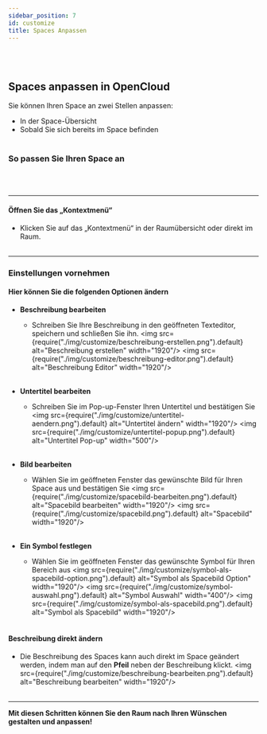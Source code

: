 ```yaml
---
sidebar_position: 7
id: customize
title: Spaces Anpassen
---
```

<br/><br/>

## Spaces anpassen in OpenCloud
Sie können Ihren Space an zwei Stellen anpassen:
- In der Space-Übersicht
- Sobald Sie sich bereits im Space befinden
<br/><br/>

### So passen Sie Ihren Space an
<br/><br/>

---

#### Öffnen Sie das „Kontextmenü“
- Klicken Sie auf das „Kontextmenü“ in der Raumübersicht oder direkt im Raum.
<br/><br/>

---

### Einstellungen vornehmen
#### Hier können Sie die folgenden Optionen ändern

- **Beschreibung bearbeiten**

    - Schreiben Sie Ihre Beschreibung in den geöffneten Texteditor, speichern und schließen Sie ihn.
    <img src={require("./img/customize/beschreibung-erstellen.png").default} alt="Beschreibung erstellen" width="1920"/>
    <img src={require("./img/customize/beschreibung-editor.png").default} alt="Beschreibung Editor" width="1920"/>
<br/><br/>

- **Untertitel bearbeiten**
    
    - Schreiben Sie im Pop-up-Fenster Ihren Untertitel und bestätigen Sie
    <img src={require("./img/customize/untertitel-aendern.png").default} alt="Untertitel ändern" width="1920"/>
    <img src={require("./img/customize/untertitel-popup.png").default} alt="Untertitel Pop-up" width="500"/>
<br/><br/>

- **Bild bearbeiten**

    - Wählen Sie im geöffneten Fenster das gewünschte Bild für Ihren Space aus und bestätigen Sie
    <img src={require("./img/customize/spacebild-bearbeiten.png").default} alt="Spacebild bearbeiten" width="1920"/>
    <img src={require("./img/customize/spacebild.png").default} alt="Spacebild" width="1920"/>
<br/><br/>

- **Ein Symbol festlegen**

    - Wählen Sie im geöffneten Fenster das gewünschte Symbol für Ihren Bereich aus
    <img src={require("./img/customize/symbol-als-spacebild-option.png").default} alt="Symbol als Spacebild Option" width="1920"/>
    <img src={require("./img/customize/symbol-auswahl.png").default} alt="Symbol Auswahl" width="400"/>
    <img src={require("./img/customize/symbol-als-spacebild.png").default} alt="Symbol als Spacebild" width="1920"/>
<br/><br/>

#### Beschreibung direkt ändern
- Die Beschreibung des Spaces kann auch direkt im Space geändert werden, indem man auf den **Pfeil** neben der Beschreibung klickt.
<img src={require("./img/customize/beschreibung-bearbeiten.png").default} alt="Beschreibung bearbeiten" width="1920"/>
<br/><br/>

---

**Mit diesen Schritten können Sie den Raum nach Ihren Wünschen gestalten und anpassen!**